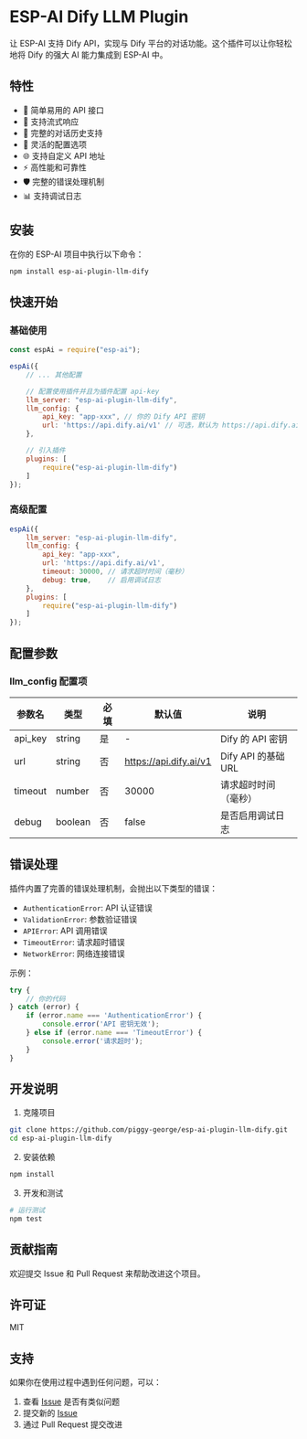 # ESP-AI Dify LLM Plugin

让 ESP-AI 支持 Dify API，实现与 Dify 平台的对话功能。这个插件可以让你轻松地将 Dify 的强大 AI 能力集成到 ESP-AI 中。

## 特性

- 🚀 简单易用的 API 接口
- 💬 支持流式响应
- 📝 完整的对话历史支持
- 🔧 灵活的配置选项
- 🌐 支持自定义 API 地址
- ⚡ 高性能和可靠性
- 🛡️ 完整的错误处理机制
- 📊 支持调试日志

## 安装

在你的 ESP-AI 项目中执行以下命令：

```bash
npm install esp-ai-plugin-llm-dify
```

## 快速开始

### 基础使用

```javascript
const espAi = require("esp-ai");

espAi({
    // ... 其他配置

    // 配置使用插件并且为插件配置 api-key
    llm_server: "esp-ai-plugin-llm-dify",
    llm_config: {
        api_key: "app-xxx", // 你的 Dify API 密钥
        url: 'https://api.dify.ai/v1' // 可选，默认为 https://api.dify.ai/v1
    },

    // 引入插件
    plugins: [
        require("esp-ai-plugin-llm-dify")
    ]
});
```

### 高级配置

```javascript
espAi({
    llm_server: "esp-ai-plugin-llm-dify",
    llm_config: {
        api_key: "app-xxx",
        url: 'https://api.dify.ai/v1',
        timeout: 30000, // 请求超时时间（毫秒）
        debug: true,    // 启用调试日志
    },
    plugins: [
        require("esp-ai-plugin-llm-dify")
    ]
});
```

## 配置参数

### llm_config 配置项

| 参数名 | 类型 | 必填 | 默认值 | 说明 |
|--------|------|------|--------|------|
| api_key | string | 是 | - | Dify 的 API 密钥 |
| url | string | 否 | https://api.dify.ai/v1 | Dify API 的基础 URL |
| timeout | number | 否 | 30000 | 请求超时时间（毫秒） |
| debug | boolean | 否 | false | 是否启用调试日志 |

## 错误处理

插件内置了完善的错误处理机制，会抛出以下类型的错误：

- `AuthenticationError`: API 认证错误
- `ValidationError`: 参数验证错误
- `APIError`: API 调用错误
- `TimeoutError`: 请求超时错误
- `NetworkError`: 网络连接错误

示例：

```javascript
try {
    // 你的代码
} catch (error) {
    if (error.name === 'AuthenticationError') {
        console.error('API 密钥无效');
    } else if (error.name === 'TimeoutError') {
        console.error('请求超时');
    }
}
```

## 开发说明

1. 克隆项目
```bash
git clone https://github.com/piggy-george/esp-ai-plugin-llm-dify.git
cd esp-ai-plugin-llm-dify
```

2. 安装依赖
```bash
npm install
```

3. 开发和测试
```bash
# 运行测试
npm test
```

## 贡献指南

欢迎提交 Issue 和 Pull Request 来帮助改进这个项目。

## 许可证

MIT

## 支持

如果你在使用过程中遇到任何问题，可以：

1. 查看 [Issue](https://github.com/piggy-george/esp-ai-plugin-llm-dify/issues) 是否有类似问题
2. 提交新的 [Issue](https://github.com/piggy-george/esp-ai-plugin-llm-dify/issues/new)
3. 通过 Pull Request 提交改进
